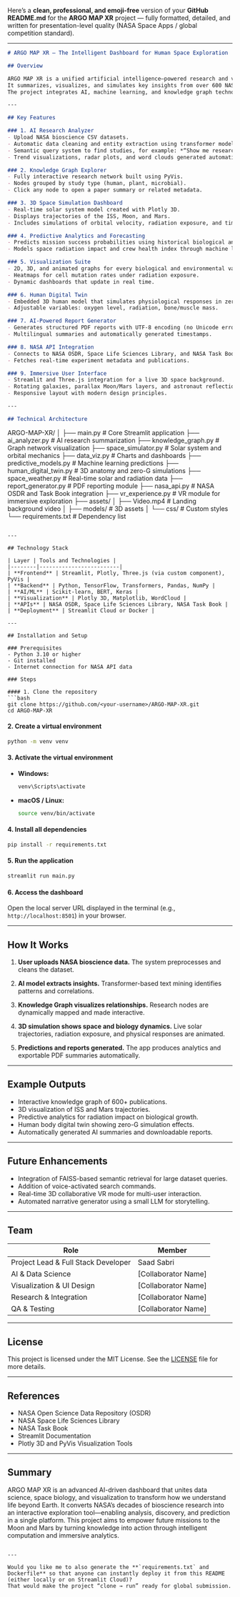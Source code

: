 Here’s a **clean, professional, and emoji-free** version of your **GitHub README.md** for the **ARGO MAP XR** project — fully formatted, detailed, and written for presentation-level quality (NASA Space Apps / global competition standard).

---

```markdown
# ARGO MAP XR — The Intelligent Dashboard for Human Space Exploration  

## Overview  

ARGO MAP XR is a unified artificial intelligence–powered research and visualization platform designed to help scientists, mission planners, and researchers explore NASA’s bioscience data in an entirely new way.  
It summarizes, visualizes, and simulates key insights from over 600 NASA publications on human, plant, and microbial life in space.  
The project integrates AI, machine learning, and knowledge graph technologies to create an interactive experience that enables users to analyze biological responses in microgravity, forecast mission outcomes, and visualize real-time space environments.  

---

## Key Features  

### 1. AI Research Analyzer  
- Upload NASA bioscience CSV datasets.  
- Automatic data cleaning and entity extraction using transformer models (BERT-based).  
- Semantic query system to find studies, for example: *“Show me research about radiation effects on human bones.”*  
- Trend visualizations, radar plots, and word clouds generated automatically.  

### 2. Knowledge Graph Explorer  
- Fully interactive research network built using PyVis.  
- Nodes grouped by study type (human, plant, microbial).  
- Click any node to open a paper summary or related metadata.  

### 3. 3D Space Simulation Dashboard  
- Real-time solar system model created with Plotly 3D.  
- Displays trajectories of the ISS, Moon, and Mars.  
- Includes simulations of orbital velocity, radiation exposure, and time dilation.  

### 4. Predictive Analytics and Forecasting  
- Predicts mission success probabilities using historical biological and environmental data.  
- Models space radiation impact and crew health index through machine learning.  

### 5. Visualization Suite  
- 2D, 3D, and animated graphs for every biological and environmental variable.  
- Heatmaps for cell mutation rates under radiation exposure.  
- Dynamic dashboards that update in real time.  

### 6. Human Digital Twin  
- Embedded 3D human model that simulates physiological responses in zero gravity.  
- Adjustable variables: oxygen level, radiation, bone/muscle mass.  

### 7. AI-Powered Report Generator  
- Generates structured PDF reports with UTF-8 encoding (no Unicode errors).  
- Multilingual summaries and automatically generated timestamps.  

### 8. NASA API Integration  
- Connects to NASA OSDR, Space Life Sciences Library, and NASA Task Book.  
- Fetches real-time experiment metadata and publications.  

### 9. Immersive User Interface  
- Streamlit and Three.js integration for a live 3D space background.  
- Rotating galaxies, parallax Moon/Mars layers, and astronaut reflections.  
- Responsive layout with modern design principles.  

---

## Technical Architecture  

```

ARGO-MAP-XR/
│
├── main.py                 # Core Streamlit application
├── ai_analyzer.py          # AI research summarization
├── knowledge_graph.py      # Graph network visualization
├── space_simulator.py      # Solar system and orbital mechanics
├── data_viz.py             # Charts and dashboards
├── predictive_models.py    # Machine learning predictions
├── human_digital_twin.py   # 3D anatomy and zero-G simulations
├── space_weather.py        # Real-time solar and radiation data
├── report_generator.py     # PDF reporting module
├── nasa_api.py             # NASA OSDR and Task Book integration
├── vr_experience.py        # VR module for immersive exploration
├── assets/
│   ├── Video.mp4           # Landing background video
│   ├── models/             # 3D assets
│   └── css/                # Custom styles
└── requirements.txt        # Dependency list

````

---

## Technology Stack  

| Layer | Tools and Technologies |
|--------|-------------------------|
| **Frontend** | Streamlit, Plotly, Three.js (via custom component), PyVis |
| **Backend** | Python, TensorFlow, Transformers, Pandas, NumPy |
| **AI/ML** | Scikit-learn, BERT, Keras |
| **Visualization** | Plotly 3D, Matplotlib, WordCloud |
| **APIs** | NASA OSDR, Space Life Sciences Library, NASA Task Book |
| **Deployment** | Streamlit Cloud or Docker |

---

## Installation and Setup  

### Prerequisites  
- Python 3.10 or higher  
- Git installed  
- Internet connection for NASA API data  

### Steps  

#### 1. Clone the repository  
```bash
git clone https://github.com/<your-username>/ARGO-MAP-XR.git
cd ARGO-MAP-XR
````

#### 2. Create a virtual environment

```bash
python -m venv venv
```

#### 3. Activate the virtual environment

* **Windows:**

  ```bash
  venv\Scripts\activate
  ```
* **macOS / Linux:**

  ```bash
  source venv/bin/activate
  ```

#### 4. Install all dependencies

```bash
pip install -r requirements.txt
```

#### 5. Run the application

```bash
streamlit run main.py
```

#### 6. Access the dashboard

Open the local server URL displayed in the terminal (e.g., `http://localhost:8501`) in your browser.

---

## How It Works

1. **User uploads NASA bioscience data.**
   The system preprocesses and cleans the dataset.

2. **AI model extracts insights.**
   Transformer-based text mining identifies patterns and correlations.

3. **Knowledge Graph visualizes relationships.**
   Research nodes are dynamically mapped and made interactive.

4. **3D simulation shows space and biology dynamics.**
   Live solar trajectories, radiation exposure, and physical responses are animated.

5. **Predictions and reports generated.**
   The app produces analytics and exportable PDF summaries automatically.

---

## Example Outputs

* Interactive knowledge graph of 600+ publications.
* 3D visualization of ISS and Mars trajectories.
* Predictive analytics for radiation impact on biological growth.
* Human body digital twin showing zero-G simulation effects.
* Automatically generated AI summaries and downloadable reports.

---

## Future Enhancements

* Integration of FAISS-based semantic retrieval for large dataset queries.
* Addition of voice-activated search commands.
* Real-time 3D collaborative VR mode for multi-user interaction.
* Automated narrative generator using a small LLM for storytelling.

---

## Team

| Role                                | Member              |
| ----------------------------------- | ------------------- |
| Project Lead & Full Stack Developer | Saad Sabri          |
| AI & Data Science                   | [Collaborator Name] |
| Visualization & UI Design           | [Collaborator Name] |
| Research & Integration              | [Collaborator Name] |
| QA & Testing                        | [Collaborator Name] |

---

## License

This project is licensed under the MIT License. See the [LICENSE](LICENSE) file for more details.

---

## References

* NASA Open Science Data Repository (OSDR)
* NASA Space Life Sciences Library
* NASA Task Book
* Streamlit Documentation
* Plotly 3D and PyVis Visualization Tools

---

## Summary

ARGO MAP XR is an advanced AI-driven dashboard that unites data science, space biology, and visualization to transform how we understand life beyond Earth. It converts NASA’s decades of bioscience research into an interactive exploration tool—enabling analysis, discovery, and prediction in a single platform.
This project aims to empower future missions to the Moon and Mars by turning knowledge into action through intelligent computation and immersive analytics.

```

---

Would you like me to also generate the **`requirements.txt` and Dockerfile** so that anyone can instantly deploy it from this README (either locally or on Streamlit Cloud)?  
That would make the project “clone → run” ready for global submission.
```
